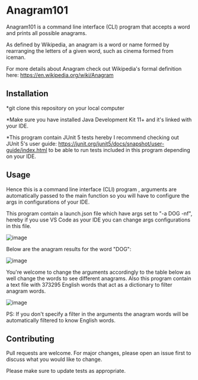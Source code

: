 # Anagram101
Anagram101 is a command line interface (CLI) program that accepts a word and prints all possible anagrams.

As defined by Wikipedia, an anagram is a word or name formed by rearranging the letters of a given word, such as cinema formed from iceman.  

For more details about Anagram check out Wikipedia's formal definition here: https://en.wikipedia.org/wiki/Anagram


## Installation

*git clone this repository on your local computer

*Make sure you have installed Java Development Kit 11+ and it's linked with your IDE.

*This program contain JUnit 5 tests hereby I recommend checking out JUnit 5's user guide: https://junit.org/junit5/docs/snapshot/user-guide/index.html
to be able to run tests included in this program depending on your IDE.

## Usage

Hence this is a command line interface (CLI) program , arguments are automatically passed to the main function so you will have to configure the args 
in configurations of your IDE.

This program contain a launch.json file which have args set to "-a DOG -nf", hereby if you use VS Code as your IDE you can change args configurations in this file.

![image](https://user-images.githubusercontent.com/64053136/122486831-d67df880-cfa7-11eb-80e6-d5201cfb767b.png)

 Below are the anagram results for the word "DOG":
 
 ![image](https://user-images.githubusercontent.com/64053136/122487365-1db8b900-cfa9-11eb-9fa1-104c414d0550.png)
 
 You're welcome to change the arguments accordingly to the table below as well change the words to see different anagrams. 
 Also this program contain a text file with 373295 English words that act as a dictionary to filter anagram words. 
 
 ![image](https://user-images.githubusercontent.com/64053136/122488983-a84ee780-cfac-11eb-828e-1c8553c02c38.png)



PS: If you don't specify a filter in the arguments the anagram words will be automatically filtered to know English words.



## Contributing
Pull requests are welcome. For major changes, please open an issue first to discuss what you would like to change.

Please make sure to update tests as appropriate.
